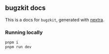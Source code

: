 ## bugzkit docs

This is a docs for `bugzkit`, generated with [nextra](https://github.com/shuding/nextra).

### Running locally

```bash
pnpm i
pnpm run dev
```
